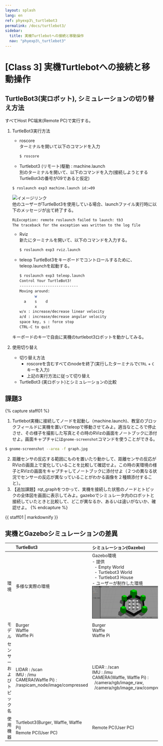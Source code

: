 ```yaml
---
layout: splash
lang: en
ref: phyexp3\_turtlebot3
permalink: /docs/turtlebot3/
sidebar:
  title: 実機Turtlebotへの接続と移動操作
  nav: "phyexp3\_turtlebot3"
---
```


# [Class 3] 実機Turtlebotへの接続と移動操作

## TurtleBot3(実ロボット), シミュレーションの切り替え方法  
すべてHost PC端末(Remote PC)で実行する。
1. TurtleBot3実行方法
    - roscore  
    ターミナルを開いて以下のコマンドを入力
        ```bash
        $ roscore
        ```

    - Turtlebot3 (リモート)駆動 : machine.launch  
    別のターミナルを開いて、以下のコマンドを入力(接続しようとするTurtleBot3の番号が09であると仮定)  
    ```bash
    $ roslaunch exp3 machine.launch id:=09
    ```  
    ![イメージリンク](http://emanual.robotis.com/assets/images/platform/turtlebot3/bringup/run_rviz.jpg)  
    他のユーザーがTurtleBot3を使用している場合、launchファイル実行時に以下のメッセージが出て終了する。
    ```bash
    RLException: remote roslaunch failed to launch: tb3
    The traceback for the exception was written to the log file
    ```  
    
    - Rviz  
    新たにターミナルを開いて、以下のコマンドを入力する。
        ```bash
        $ roslaunch exp3 rviz.launch
        ```

    - teleop
    TurtleBot3をキーボードでコントロールするために、teleop.launchを起動する。
        ```bash
        $ roslaunch exp3 teleop.launch
        Control Your TurtleBot3!
        ---------------------------
        Moving around:
               w
          a    s    d
               x
        w/x : increase/decrease linear velocity
        a/d : increase/decrease angular velocity
        space key, s : force stop
        CTRL-C to quit
        ```
    キーボードのキーで自由に実機のturtlebot3ロボットを動かしてみる。


2. 使用切り替え
    - 切り替え方法
        - roscoreを含むすべてのnodeを終了(実行したターミナルで`CTRL` + `C`キーを入力)
        - 上記の実行方法に従って切り替え
    - TurtleBot3 (実ロボット)とシミュレーションの比較


## 課題3
{% capture staff01 %}
1. Turtlebot実機に接続してノードを起動し（machine.launch)、教室のブロックフィールドに実機を置いてteleopで移動させてみよ。適当なところで停止させ、その様子を撮影した写真とその時のRVizの画面をノートブックに添付せよ。画面キャプチャには`gnome-screenshot`コマンドを使うことができる。
```bash
$ gnome-screenshot --area -f graph.jpg
```
2. 距離センサの反応する範囲にものを置いたり動かして、距離センサの反応がRVizの画面上で変化していることを比較して確認せよ。この時の実環境の様子とRVizの画面をキャプチャしてノートブックに添付せよ（２つの異なる状況でセンサーの反応が異なっていることがわかる画像を２種類添付すること）。
3. 【追加課題】rqt_graphをつかって、実機を接続した状態のノードとトピックの全体図を画面に表示してみよ。gazeboでシミュレータ内のロボットと接続していたときと比較して、どこが異なるか、あるいは違いがないか、確認せよ。
{% endcapture %}
<div class="notice--danger">{{ staff01 | markdownify }}</div>


## 実機とGazeboシミュレーションの差異

|      | TurtleBot3  | シミュレーション(Gazebo) |
|:----:|:----------------|:------------------------|
| 環境 | 多様な実際の環境 |Gazebo環境<br />- 提供<br />&nbsp;&nbsp;- Empty World<br />&nbsp;&nbsp;- Turtlebot3 World<br />&nbsp;&nbsp;- Turtlebot3 House<br />- ユーザーが制作した環境<br />![](/assets/images/ritsumeikan/008.png)|
|モデル|Burger<br/>Waffle<br/>Waffle Pi|Burger<br/>Waffle<br/>Waffle Pi|
|センサーおよびトピック名|LIDAR : /scan<br />IMU : /imu<br />CAMERA(Waffle Pi) : /raspicam_node/image/compressed|LIDAR : /scan<br />IMU : /imu<br />CAMERA(Waffle, Waffle Pi) : <br />&nbsp;&nbsp;/camera/rgb/image_raw,<br />&nbsp;&nbsp;/camera/rgb/image_raw/compressed
|使用機器|Turtlebot3(Burger, Waffle, Waffle Pi)<br />Remote PC(User PC)|Remote PC(User PC)|
